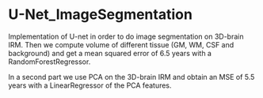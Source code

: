 # U-Net_ImageSegmentation
Implementation of U-net in order to do image segmentation on 3D-brain IRM. Then we compute volume of different tissue (GM, WM, CSF and background)
and get a mean squared error of 6.5 years with a RandomForestRegressor.



In a second part we use PCA on the 3D-brain IRM and obtain an MSE of 5.5 years with a LinearRegressor of the PCA features.

